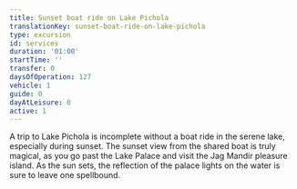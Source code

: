 ```yaml
---
title: Sunset boat ride on Lake Pichola
translationKey: sunset-boat-ride-on-lake-pichola
type: excursion
id: services
duration: '01:00'
startTime: ''
transfer: 0
daysOfOperation: 127
vehicle: 1
guide: 0
dayAtLeisure: 0
active: 1
---
```

A trip to Lake Pichola is incomplete without a boat ride in the serene lake, especially during sunset. The sunset view from the shared boat is truly magical, as you go past the Lake Palace and visit the Jag Mandir pleasure island. As the sun sets, the reflection of the palace lights on the water is sure to leave one spellbound.